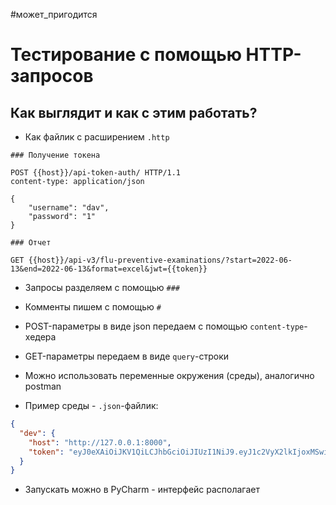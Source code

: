 #может_пригодится

# Тестирование с помощью HTTP-запросов

## Как выглядит и как с этим работать?
- Как файлик с расширением `.http` 
```http
### Получение токена

POST {{host}}/api-token-auth/ HTTP/1.1
content-type: application/json

{
    "username": "dav",
    "password": "1"
}

### Отчет

GET {{host}}/api-v3/flu-preventive-examinations/?start=2022-06-13&end=2022-06-13&format=excel&jwt={{token}}
```
- Запросы разделяем с помощью `###`
- Комменты пишем с помощью `#`

- POST-параметры в виде json передаем с помощью `content-type`-хедера
- GET-параметры передаем в виде `query`-строки

- Можно использовать переменные окружения (среды), аналогично postman
- Пример среды - `.json`-файлик:
```json
{
  "dev": {
    "host": "http://127.0.0.1:8000",
    "token": "eyJ0eXAiOiJKV1QiLCJhbGciOiJIUzI1NiJ9.eyJ1c2VyX2lkIjoxMSwidXNlcm5hbWUiOiJkYXYiLCJleHAiOjE2NTUyNDAyMDMsImVtYWlsIjoiIiwib3JpZ19pYXQiOjE2NTUxOTcwMDN9.UyLmG0DliZXWOxG6O4ajNv6RGoTGhSMg54HhdX9C7Ps"
  }
}
```
- Запускать можно в PyCharm - интерфейс располагает